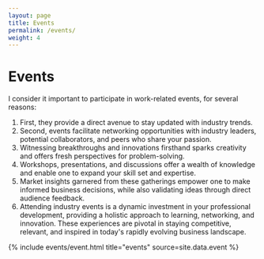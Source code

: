 ```yaml
---
layout: page
title: Events
permalink: /events/
weight: 4
---
```


# **Events**

I consider it important to participate in work-related events, for several reasons:<br>
1. First, they provide a direct avenue to stay updated with industry trends.
2. Second, events facilitate networking opportunities with industry leaders, potential collaborators, and peers who share your passion.
3. Witnessing breakthroughs and innovations firsthand sparks creativity and offers fresh perspectives for problem-solving.
4. Workshops, presentations, and discussions offer a wealth of knowledge and enable one to expand your skill set and expertise.
5. Market insights garnered from these gatherings empower one to make informed business decisions, while also validating ideas through direct audience feedback.
6. Attending industry events is a dynamic investment in your professional development, providing a holistic approach to learning, networking, and innovation.
These experiences are pivotal in staying competitive, relevant, and inspired in today's rapidly evolving business landscape.

<div class="row">
{% include events/event.html title="events" source=site.data.event %}
</div>
